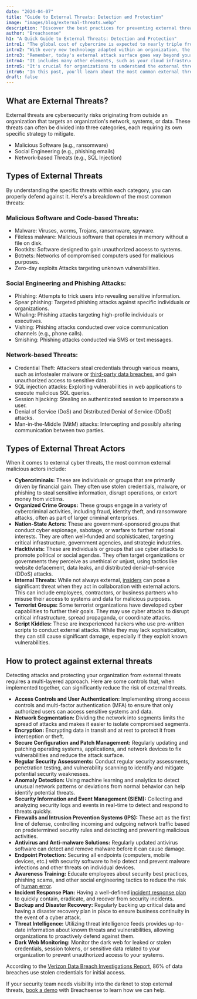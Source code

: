 ```yaml
---
date: "2024-04-07"
title: "Guide to External Threats: Detection and Protection"
image: "images/blog/external-threats.webp"
description: "Discover the best practices for preventing external threats. Learn how to detect and prevent external threats."
author: "Breachsense"
h1: "A Quick Guide to External Threats: Detection and Protection"
intro1: "The global cost of cybercrime is expected to nearly triple from $8.44 trillion in 2022 to $23.84 trillion in 2027 ([World Economic Forum](https://www.weforum.org/agenda/2024/01/cybersecurity-cybercrime-system-safety/))."
intro2: "With every new technology adapted within an organization, the attack surface for bad actors to exploit increases."
intro3: "Remember, today's external attack surface goes way beyond your corporate network."
intro4: "It includes many other elements, such as your cloud infrastructure, third-party vendors, external source code repositories, and breached data."
intro5: "It's crucial for organizations to understand the external threats they face in order to properly mitigate these risks."
intro6: "In this post, you'll learn about the most common external threats , how to detect them, and most importantly how to prevent them."
draft: false
---
```

## What are External Threats?

External threats are cybersecurity risks originating from outside an organization that targets an organization's network, systems, or data. These threats can often be divided into three categories, each requiring its own specific strategy to mitigate.

- Malicious Software (e.g., ransomware)
- Social Engineering (e.g., phishing emails)
- Network-based Threats (e.g., SQL Injection)

## Types of External Threats

By understanding the specific threats within each category, you can properly defend against it. Here's a breakdown of the most common threats:

### **Malicious Software and Code-based Threats:**
    
    
  - Malware: Viruses, worms, Trojans, ransomware, spyware.
  - Fileless malware: Malicious software that operates in memory without a file on disk.
  - Rootkits: Software designed to gain unauthorized access to systems.
  - Botnets: Networks of compromised computers used for malicious purposes.
  - Zero-day exploits Attacks targeting unknown vulnerabilities.
### **Social Engineering and Phishing Attacks:**
    
   
  - Phishing: Attempts to trick users into revealing sensitive information.
  - Spear phishing: Targeted phishing attacks against specific individuals or organizations.
  - Whaling: Phishing attacks targeting high-profile individuals or executives.
  - Vishing: Phishing attacks conducted over voice communication channels (e.g., phone calls).
  - Smishing: Phishing attacks conducted via SMS or text messages.
### **Network-based Threats:**
    
    
  - Credential Theft: Attackers steal credentials through various means, such as infostealer malware or [third-party data breaches](https://www.breachsense.com/blog/third-party-data-breach/), and gain unauthorized access to sensitive data.
  - SQL injection attacks: Exploiting vulnerabilities in web applications to execute malicious SQL queries.
  - Session hijacking: Stealing an authenticated session to impersonate a user.
  - Denial of Service (DoS) and Distributed Denial of Service (DDoS) attacks.
  - Man-in-the-Middle (MitM) attacks: Intercepting and possibly altering communication between two parties.

## Types of External Threat Actors

When it comes to external cyber threats, the most common external malicious actors include:

- **Cybercriminals:** These are individuals or groups that are primarily driven by financial gain. They often use stolen credentials, malware, or phishing to steal sensitive information, disrupt operations, or extort money from victims.
- **Organized Crime Groups:** These groups engage in a variety of cybercriminal activities, including fraud, identity theft, and ransomware attacks, often as part of larger criminal enterprises.
- **Nation-State Actors:** These are government-sponsored groups that conduct cyber espionage, sabotage, or warfare to further national interests. They are often well-funded and sophisticated, targeting critical infrastructure, government agencies, and strategic industries.
- **Hacktivists:** These are individuals or groups that use cyber attacks to promote political or social agendas. They often target organizations or governments they perceive as unethical or unjust, using tactics like website defacement, data leaks, and distributed denial-of-service (DDoS) attacks.
- **Internal Threats:** While not always external, [insiders](https://www.breachsense.com/blog/insider-threat-data-breach/) can pose a significant threat when they act in collaboration with external actors. This can include employees, contractors, or business partners who misuse their access to systems and data for malicious purposes.
- **Terrorist Groups:** Some terrorist organizations have developed cyber capabilities to further their goals. They may use cyber attacks to disrupt critical infrastructure, spread propaganda, or coordinate attacks.
- **Script Kiddies:** These are inexperienced hackers who use pre-written scripts to conduct external attacks. While they may lack sophistication, they can still cause significant damage, especially if they exploit known vulnerabilities.

## How to protect against external threats

Detecting attacks and protecting your organization from external threats requires a multi-layered approach. Here are some controls that, when implemented together, can significantly reduce the risk of external threats.

- **Access Controls and User Authentication:** Implementing strong access controls and multi-factor authentication (MFA) to ensure that only authorized users can access sensitive systems and data.
- **Network Segmentation:** Dividing the network into segments limits the spread of attacks and makes it easier to isolate compromised segments.
- **Encryption:** Encrypting data in transit and at rest to protect it from interception or theft.
- **Secure Configuration and Patch Management:** Regularly updating and patching operating systems, applications, and network devices to fix vulnerabilities and reduce the attack surface.
- **Regular Security Assessments:** Conduct regular security assessments, penetration testing, and vulnerability scanning to identify and mitigate potential security weaknesses.
- **Anomaly Detection:** Using machine learning and analytics to detect unusual network patterns or deviations from normal behavior can help identify potential threats.
- **Security Information and Event Management (SIEM):** Collecting and analyzing security logs and events in real-time to detect and respond to threats quickly.
- **Firewalls and Intrusion Prevention Systems (IPS):** These act as the first line of defense, controlling incoming and outgoing network traffic based on predetermined security rules and detecting and preventing malicious activities.
- **Antivirus and Anti-malware Solutions:** Regularly updated antivirus software can detect and remove malware before it can cause damage.
- **Endpoint Protection:** Securing all endpoints (computers, mobile devices, etc.) with security software to help detect and prevent malware infections and other threats on individual devices.
- **Awareness Training:** Educate employees about security best practices, phishing scams, and other social engineering tactics to reduce the risk of [human error](https://www.breachsense.com/blog/data-breach-human-error/).
- **Incident Response Plan:** Having a well-defined [incident response plan](https://www.breachsense.com/blog/data-breach-response/) to quickly contain, eradicate, and recover from security incidents.
- **Backup and Disaster Recovery:** Regularly backing up critical data and having a disaster recovery plan in place to ensure business continuity in the event of a cyber attack.
- **Threat Intelligence:** Utilizing threat intelligence feeds provides up-to-date information about known threats and vulnerabilities, allowing organizations to proactively defend against them.
- **Dark Web Monitoring:** Monitor the dark web for leaked or stolen credentials, session tokens, or sensitive data related to your organization to prevent unauthorized access to your systems.

According to the [Verizon Data Breach Investigations Report](https://www.verizon.com/business/resources/reports/dbir/), 86% of data breaches use stolen credentials for initial access.

If your security team needs visibility into the darknet to stop external threats, [book a demo](https://www.breachsense.com/book-demo/) with Breachsense to learn how we can help.
